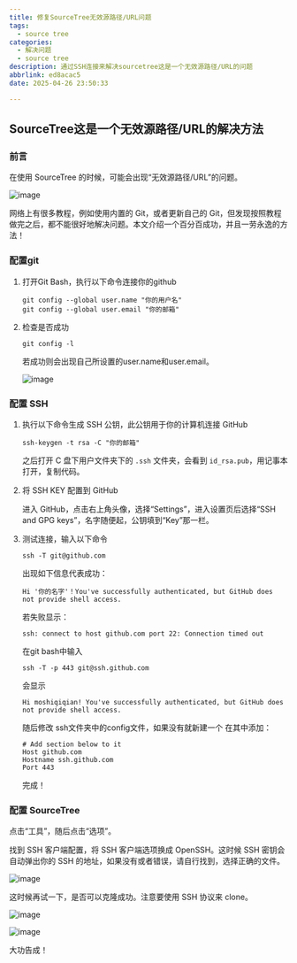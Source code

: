 ```yaml
---
title: 修复SourceTree无效源路径/URL问题
tags:
  - source tree
categories:
  - 解决问题
  - source tree
description: 通过SSH连接来解决sourcetree这是一个无效源路径/URL的问题
abbrlink: ed8acac5
date: 2025-04-26 23:50:33

---
```


## SourceTree这是一个无效源路径/URL的解决方法

### 前言

在使用 SourceTree 的时候，可能会出现“无效源路径/URL”的问题。

![image](https://moshiqiqian.github.io/picx-images-hosting/修复SourceTree无效源路径/URL问题/image.6f0wrwa64h.webp)

网络上有很多教程，例如使用内置的 Git，或者更新自己的 Git，但发现按照教程做完之后，都不能很好地解决问题。本文介绍一个百分百成功，并且一劳永逸的方法！

### 配置git

1. 打开Git Bash，执行以下命令连接你的github

   ~~~
   git config --global user.name "你的用户名"
   git config --global user.email "你的邮箱"
   ~~~

2. 检查是否成功

   ~~~
   git config -l
   ~~~

   若成功则会出现自己所设置的user.name和user.email。

   ![image](https://moshiqiqian.github.io/picx-images-hosting/修复SourceTree无效源路径/URL问题/image.8ojxieuue0.webp)


### 配置 SSH

1. 执行以下命令生成 SSH 公钥，此公钥用于你的计算机连接 GitHub

   ```
   ssh-keygen -t rsa -C "你的邮箱"
   ```

   

   之后打开 C 盘下用户文件夹下的 `.ssh` 文件夹，会看到 `id_rsa.pub`，用记事本打开，复制代码。

2. 将 SSH KEY 配置到 GitHub

   进入 GitHub，点击右上角头像，选择“Settings”，进入设置页后选择“SSH and GPG keys”，名字随便起，公钥填到“Key”那一栏。

3. 测试连接，输入以下命令

   ```
   ssh -T git@github.com
   ```

   出现如下信息代表成功：

   ```
   Hi '你的名字'！You've successfully authenticated, but GitHub does not provide shell access.
   ```

   若失败显示：
   ```
   ssh: connect to host github.com port 22: Connection timed out
   ```

    在git bash中输入
   ```
   ssh -T -p 443 git@ssh.github.com
   ```
   会显示
   ```
   Hi moshiqiqian! You've successfully authenticated, but GitHub does not provide shell access.
   ```
   
   随后修改 ssh文件夹中的config文件，如果没有就新建一个
   在其中添加：
   ```
   # Add section below to it
   Host github.com
   Hostname ssh.github.com
   Port 443
   ```
   完成！


### 配置 SourceTree

点击“工具”，随后点击“选项”。

找到 SSH 客户端配置，将 SSH 客户端选项换成 OpenSSH。这时候 SSH 密钥会自动弹出你的 SSH 的地址，如果没有或者错误，请自行找到，选择正确的文件。

![image](https://moshiqiqian.github.io/picx-images-hosting/修复SourceTree无效源路径/URL问题/image.4qrjupjbti.webp)

这时候再试一下，是否可以克隆成功。注意要使用 SSH 协议来 clone。

![image](https://moshiqiqian.github.io/picx-images-hosting/修复SourceTree无效源路径/URL问题/image.4xurq55nmc.webp)

![image](https://moshiqiqian.github.io/picx-images-hosting/修复SourceTree无效源路径/URL问题/image.6f0wrw9yjl.webp)

大功告成！

